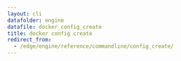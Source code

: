 ```yaml
---
layout: cli
datafolder: engine
datafile: docker_config_create
title: docker config create
redirect_from:
  - /edge/engine/reference/commandline/config_create/
---
```

